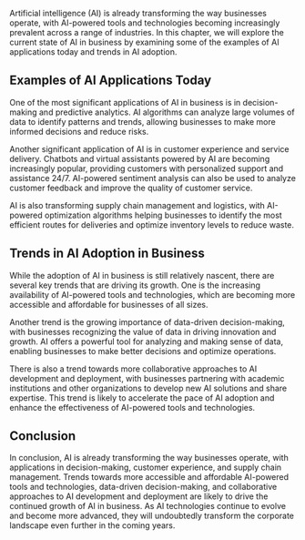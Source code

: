 
Artificial intelligence (AI) is already transforming the way businesses operate, with AI-powered tools and technologies becoming increasingly prevalent across a range of industries. In this chapter, we will explore the current state of AI in business by examining some of the examples of AI applications today and trends in AI adoption.

Examples of AI Applications Today
---------------------------------

One of the most significant applications of AI in business is in decision-making and predictive analytics. AI algorithms can analyze large volumes of data to identify patterns and trends, allowing businesses to make more informed decisions and reduce risks.

Another significant application of AI is in customer experience and service delivery. Chatbots and virtual assistants powered by AI are becoming increasingly popular, providing customers with personalized support and assistance 24/7. AI-powered sentiment analysis can also be used to analyze customer feedback and improve the quality of customer service.

AI is also transforming supply chain management and logistics, with AI-powered optimization algorithms helping businesses to identify the most efficient routes for deliveries and optimize inventory levels to reduce waste.

Trends in AI Adoption in Business
---------------------------------

While the adoption of AI in business is still relatively nascent, there are several key trends that are driving its growth. One is the increasing availability of AI-powered tools and technologies, which are becoming more accessible and affordable for businesses of all sizes.

Another trend is the growing importance of data-driven decision-making, with businesses recognizing the value of data in driving innovation and growth. AI offers a powerful tool for analyzing and making sense of data, enabling businesses to make better decisions and optimize operations.

There is also a trend towards more collaborative approaches to AI development and deployment, with businesses partnering with academic institutions and other organizations to develop new AI solutions and share expertise. This trend is likely to accelerate the pace of AI adoption and enhance the effectiveness of AI-powered tools and technologies.

Conclusion
----------

In conclusion, AI is already transforming the way businesses operate, with applications in decision-making, customer experience, and supply chain management. Trends towards more accessible and affordable AI-powered tools and technologies, data-driven decision-making, and collaborative approaches to AI development and deployment are likely to drive the continued growth of AI in business. As AI technologies continue to evolve and become more advanced, they will undoubtedly transform the corporate landscape even further in the coming years.
